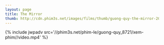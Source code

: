 ```yaml
---
layout: page
title: The Mirror
thumb: http://cdn.phim3s.net/images/films/thumb/guong-quy-the-mirror-2015.jpg
---
```

{% include jwpadv src='//phim3s.net/phim-le/guong-quy_8721/xem-phim//video.mp4' %}